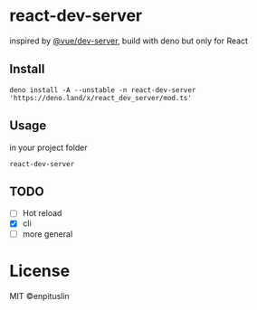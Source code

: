 # react-dev-server

inspired by [@vue/dev-server](https://github.com/vuejs/vue-dev-server), build with deno but only for React

## Install

```shell
deno install -A --unstable -n react-dev-server 'https://deno.land/x/react_dev_server/mod.ts'
```

## Usage

in your project folder

```shell
react-dev-server
```

## TODO

- [ ] Hot reload
- [x] cli 
- [ ] more general

# License 
MIT ©enpituslin 